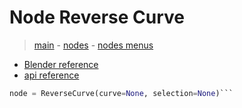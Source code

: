 # Node Reverse Curve

> [main](../structure.md) - [nodes](nodes.md) - [nodes menus](nodes_menus.md)

- [Blender reference](https://docs.blender.org/manual/en/latest/modeling/geometry_nodes/curve/reverse_curve.html)
 - [api reference]({node.blender_python_ref})

```python
node = ReverseCurve(curve=None, selection=None)```
